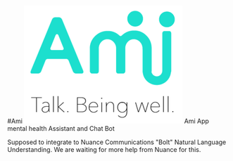 #Ami
![Ami logo](/htdocs/styles/logoami1transparent_360.png)
Ami App mental health Assistant and Chat Bot

Supposed to integrate to Nuance Communications "Bolt" Natural Language Understanding. We are waiting for more help from Nuance for this.

